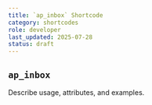 ```yaml
---
title: `ap_inbox` Shortcode
category: shortcodes
role: developer
last_updated: 2025-07-28
status: draft
---
```


## `ap_inbox`

Describe usage, attributes, and examples.
